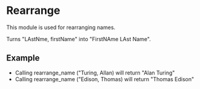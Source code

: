 Rearrange
==========

This module is used for rearranging names.

Turns "LAstNme, firstName" into "FirstNAme LAst Name".

## Example 
 * Calling rearrange_name ("Turing, Allan) will return "Alan Turing"
 * Calling rearrange_name ("Edison, Thomas) will return "Thomas Edison"
